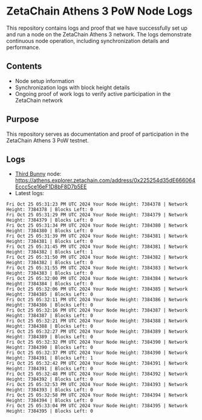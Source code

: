 # ZetaChain Athens 3 PoW Node Logs
This repository contains logs and proof that we have successfully set up and run a node on the ZetaChain Athens 3 network. The logs demonstrate continuous node operation, including synchronization details and performance.

## Contents
- Node setup information
- Synchronization logs with block height details
- Ongoing proof of work logs to verify active participation in the ZetaChain network

## Purpose
This repository serves as documentation and proof of participation in the ZetaChain Athens 3 PoW testnet.

## Logs

- [Third Bunny](https://thirdbunny.xyz/) node: https://athens.explorer.zetachain.com/address/0x225254d35dE666064Eccc5ce16eF1D8bF8D7b5EE
- Latest logs:
```
Fri Oct 25 05:31:23 PM UTC 2024 Your Node Height: 7384378 | Network Height: 7384378 | Blocks Left: 0
Fri Oct 25 05:31:29 PM UTC 2024 Your Node Height: 7384379 | Network Height: 7384379 | Blocks Left: 0
Fri Oct 25 05:31:34 PM UTC 2024 Your Node Height: 7384380 | Network Height: 7384380 | Blocks Left: 0
Fri Oct 25 05:31:39 PM UTC 2024 Your Node Height: 7384381 | Network Height: 7384381 | Blocks Left: 0
Fri Oct 25 05:31:45 PM UTC 2024 Your Node Height: 7384381 | Network Height: 7384382 | Blocks Left: 1
Fri Oct 25 05:31:50 PM UTC 2024 Your Node Height: 7384382 | Network Height: 7384382 | Blocks Left: 0
Fri Oct 25 05:31:55 PM UTC 2024 Your Node Height: 7384383 | Network Height: 7384383 | Blocks Left: 0
Fri Oct 25 05:32:00 PM UTC 2024 Your Node Height: 7384384 | Network Height: 7384384 | Blocks Left: 0
Fri Oct 25 05:32:06 PM UTC 2024 Your Node Height: 7384385 | Network Height: 7384385 | Blocks Left: 0
Fri Oct 25 05:32:11 PM UTC 2024 Your Node Height: 7384386 | Network Height: 7384386 | Blocks Left: 0
Fri Oct 25 05:32:16 PM UTC 2024 Your Node Height: 7384387 | Network Height: 7384387 | Blocks Left: 0
Fri Oct 25 05:32:21 PM UTC 2024 Your Node Height: 7384388 | Network Height: 7384388 | Blocks Left: 0
Fri Oct 25 05:32:27 PM UTC 2024 Your Node Height: 7384389 | Network Height: 7384389 | Blocks Left: 0
Fri Oct 25 05:32:32 PM UTC 2024 Your Node Height: 7384390 | Network Height: 7384390 | Blocks Left: 0
Fri Oct 25 05:32:37 PM UTC 2024 Your Node Height: 7384390 | Network Height: 7384391 | Blocks Left: 1
Fri Oct 25 05:32:42 PM UTC 2024 Your Node Height: 7384391 | Network Height: 7384391 | Blocks Left: 0
Fri Oct 25 05:32:48 PM UTC 2024 Your Node Height: 7384392 | Network Height: 7384392 | Blocks Left: 0
Fri Oct 25 05:32:53 PM UTC 2024 Your Node Height: 7384393 | Network Height: 7384393 | Blocks Left: 0
Fri Oct 25 05:32:58 PM UTC 2024 Your Node Height: 7384394 | Network Height: 7384394 | Blocks Left: 0
Fri Oct 25 05:33:04 PM UTC 2024 Your Node Height: 7384395 | Network Height: 7384395 | Blocks Left: 0
```
